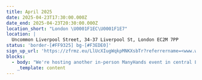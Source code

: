 ```yaml
---
title: April 2025
date: 2025-04-23T17:30:00.000Z
date_end: 2025-04-23T20:30:00.000Z
location_short: "London \U0001F1EC\U0001F1E7"
location: |
  Uncommon Liverpool Street, 34-37 Liverpool St, London EC2M 7PP
status: 'border-[#FF9325] bg-[#F3EDE0]'
sign_up_url: 'https://zfrmz.eu/LlUcXIugWqkpMNKXsbTr?referrername=<www.wearemanyhands.com>'
blocks:
  - body: "We're hosting another in-person ManyHands event in central London and we'd love to see you there.\U0001F918\n\nOur ManyHands October 2024 edition is brought to you by Digital Product People!\n\nWith our randomiser spinning up a unique product challenge on the night and speakers on board to spark inspiration, you're guaranteed a fun & creative evening! \U0001F64C\n\nGet ready to connect, learn, and collaborate with like-minded digital product enthusiasts. Network with likeminded pros, explore fun product challenges, and join our community of experts.\n\nWe'll provide great talks, hot pizza and cold drinks. What more would you like?!\n\nSee you there!\n"
    _template: content
---
```


